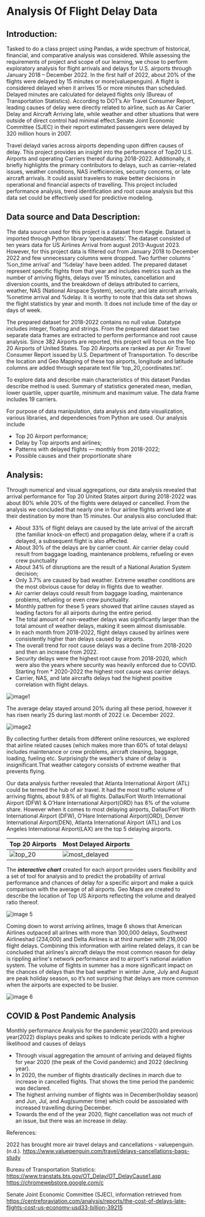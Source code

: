 # Analysis Of Flight Delay Data


## Introduction:
Tasked to do a class project using Pandas, a wide spectrum of historical, financial, and comparative analysis was considered. While assessing the requirements of project and scope of our learning, we chose to perform exploratory analysis for flight arrivals and delays for U.S. airports through January 2018 – December 2022. In the first half of 2022, about 20% of the flights were delayed by 15 minutes or more(valuepenguin). A flight is considered delayed when it arrives 15 or more minutes than scheduled.  Delayed minutes are calculated for delayed flights only (Bureau of Transportation Statistics). According to DOT’s Air Travel Consumer Report, leading causes of delay were directly related to airline, such as Air Carier Delay and Aircraft Arriving late, while weather and other situations that were outside of direct control had minimal effect.Senate Joint Economic Committee (SJEC) in their report estimated passengers were delayed by 320 million hours in 2007. 

Travel delayd varies across airports depending upon diffren causes of delay. This project provides an insight into the performance of Top20 U.S. Airports and operating Carriers thereof during 2018-2022. Additionally, it briefly highlights the primary contributors to delays, such as carrier-related issues, weather conditions, NAS inefficiencies, security concerns, or late aircraft arrivals. It could assist travelers to make better decisions in operational and financial aspects of travelling. This project included performance analysis, trend identification and root cause analysis but this data set could be effectively used for predictive modeling.

## Data source and Data Description:
The data source used for this project is a dataset from Kaggle. Dataset is imported through Python library ‘opendatasets’. The dataset consisted of ten years data for US Airlines Arrival from august 2013-August 2023. However, for this project data is filtered out from January 2018 to December 2022 and few unnecessary columns were dropped. Two further columns ‘ %on_time arrival’  and ‘%delay’ have been added. The prepared dataset represent specific flights from that year and includes metrics such as the number of arriving flights, delays over 15 minutes, cancellation and diversion counts, and the breakdown of delays attributed to carriers, weather, NAS (National Airspace System), security, and late aircraft arrivals,  %onetime arrival  and %delay. It is worthy to note that this data set shows the flight statistics by year and month. It does not include time of the day or days of week.

The prepared dataset for 2018-2022 contains no null value. Datatype includes integer, floating and strings. From the prepared dataset two separate data frames are extracted to perform performance and root cause analysis. Since 382 Airports are reported, this project will focus on the Top 20 Airports of United States.  Top 20 Airports are ranked as per Air Travel Consumer Report issued by U.S. Department of Transportation. To describe the location and Geo Mapping of these top airports, longitude and latitude columns are added through separate text file ‘top_20_coordinates.txt’.

To explore data and describe main characteristics of this dataset Pandas describe method is used.  Summary of statistics generated mean, median, lower quartile, upper quartile, minimum and maximum value. The data frame includes 19 carriers.

For purpose of data manipulation, data analysis and data visualization, various libraries, and dependencies from Python are used.
Our analysis include
        
* Top 20 Airport performance;
* Delay by Top airports and airlines;
* Patterns with delayed flights — monthly from 2018-2022;
* Possible causes and their proportionate share

## Analysis:

Through numerical and visual aggregations, our data analysis revealed that arrival performance for Top 20 United States airport during 2018-2022 was about 80%  while 20% of the flights were delayed or cancelled. From the analysis we concluded that nearly one in four airline flights arrived late at their destination by more than 15 minutes. Our analysis also concluded that:

* About 33% of flight delays are caused by the late arrival of the aircraft (the familiar knock-on effect) and propagation delay, where if a craft is delayed, a subsequent flight is also affected.
* About 30% of the delays are by carrier count. Air carrier delay could result from baggage loading, maintenance problems, refueling or even crew punctuality
* About 34% of disruptions are the result of a National Aviation System decision;
* Only 3.7% are caused by bad weather. Extreme weather conditions are the most obvious cause for delay in flights due to weather.
* Air carrier delays could result from baggage loading, maintenance problems, refueling or even crew punctuality.
* Monthly pattren for these 5 years showed that airline causes stayed as leading factors for all airports during the entire period. 
* The total amount of non-weather delays was significantly larger than the total amount of weather delays, making it seem almost dismissable.
* In each month from 2018-2022, flight delays caused by airlines were consistently higher than delays caused by airports.
* The overall trend for root cause delays was a decline from 2018-2020 and then an increase from 2022.
* Security delays were the highest root cause from 2018-2020, which were also the years where security was heavily enforced due to COVID. Starting from * 2020-2022 the highest root cause was carrier delays.
* Carrier, NAS, and late aircrafts delays had the highest positive correlation with flight delays.


![image1](snapshot_delay_by_cause.png)

 The average delay stayed around 20% during all these period, however it has risen nearly 25 during last month of 2022 i.e. December 2022.
 
 
![image2](fast_fact_chart.png)


By collecting further details from different online resources, we explored that airline related causes (which makes more than 60% of total delays) includes maintenance or crew problems, aircraft cleaning, baggage, loading, fueling etc.  Surprisingly the weather’s share of delay is insignificant.That weather category consists of extreme weather that prevents flying. 

Our data analysis further revealed that Atlanta International Airport (ATL) could be termed the hub of air travel. It had the most traffic volume of arriving flights, about 9.8% of all flights. Dallas/Fort Worth International Airport (DFW) & O’Hare International Airport(ORD)  has 8% of the volume share. However when it comes to most delaying airports, Dallas/Fort Worth International Airport (DFW), O’Hare International Airport(ORD), Denver International Airport(DEN), Atlanta International Airport (ATL)  and Los Angeles International Airport(LAX) are the top 5 delaying airports.


| Top 20 Airports                           | Most Delayed Airports                            |
| ----------------------------------- | ----------------------------------- |
| ![top_20](top_20_airports.png) | ![most_delayed](most_delaying_airports.png) |


        
The ***interactive chart*** created for each airport provides users flexibility and a set of tool for analysis and to predict the probability of arrival performance and chances of delay for a specific airport and make a quick comparison with the average of all airports. Geo Maps are created to describe the location of Top US Airports reflecting the volume and dealyed ratio thereof.


![image 5](interactive_pie_chart.png)

Coming down to worst arriving airlines, Image 6 shows that American Airlines outpaced all airlines with more than 300,000 delays, Southwest Airlineshad (234,000) and Delta Airlines is at third number with 216,000 flight delays. Combining this information with airline related delays, it can be concluded that airlines's aircraft delays the most common reason for delay is rippling airline's network performance and to airport's national aviation system. The volume of flights in summer has a more significant impact on the chances of delays than the bad weather in winter June, July and August are peak holiday season, so it’s not surprising that delays are more common when the airports are expected to be busier. 

![image 6](problematic_airlines.png)


## COVID & Post Pandemic Analysis

Monthly performance Analysis for the pandemic year(2020) and previous year(2022) displays peaks and spikes to indicate periods with a higher likelihood and causes of delays


* Through visual aggregation the amount of arriving and delayed flights for year 2020 (the peak of the Covid pandemic) and 2022 (declining year).
* In 2020, the number of flights drastically declines in march due to increase in cancelled flights. That shows the time period the pandemic was declared.
* The highest arriving number of flights was in December(holiday season) and Jun, Jul, and Aug(summer time) which could be assosiated with increased travelling during December.
* Towards the end of the year 2020, flight cancellation was not much of an issue, but there was an increase in delay. 


References:

2022 has brought more air travel delays and cancellations - valuepenguin. (n.d.). https://www.valuepenguin.com/travel/delays-cancellations-bags-study 

Bureau of Transportation Statistics: https://www.transtats.bts.gov/OT_Delay/OT_DelayCause1.asp
https://chromewebstore.google.com/c

Senate Joint Economic Committee (SJEC), information retrieved from https://centreforaviation.com/analysis/reports/the-cost-of-delays-late-flights-cost-us-economy-usd33-billion-39215
